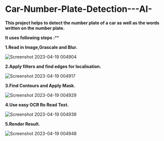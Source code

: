 # Car-Number-Plate-Detection---AI-
**This project helps to detect the number plate of a car as well as the words written on the number plate.**

**It uses following steps :****

**1.Read in Image,Grascale and Blur.**

![Screenshot 2023-04-19 004904](https://user-images.githubusercontent.com/73659977/232882887-22569171-3e01-4c63-95a3-945c2dfc87c8.png)

**2.Apply filters and find edges for localisation.**

![Screenshot 2023-04-19 004917](https://user-images.githubusercontent.com/73659977/232882943-7a4af4f3-bacb-4856-86d6-117e93e343b7.png)

**3.Find Contours and Apply Mask.**

![Screenshot 2023-04-19 004929](https://user-images.githubusercontent.com/73659977/232883000-446cdead-4ac0-49b7-923d-453d7b5c63ff.png)

**4.Use easy OCR Ro Read Text.**

![Screenshot 2023-04-19 004939](https://user-images.githubusercontent.com/73659977/232883019-bd0e7441-dae1-4a78-b021-50f2531df27e.png)

**5.Render Result.**

![Screenshot 2023-04-19 004948](https://user-images.githubusercontent.com/73659977/232883034-86ee6d46-4e64-4b90-b075-6c37504dfeb6.png)
